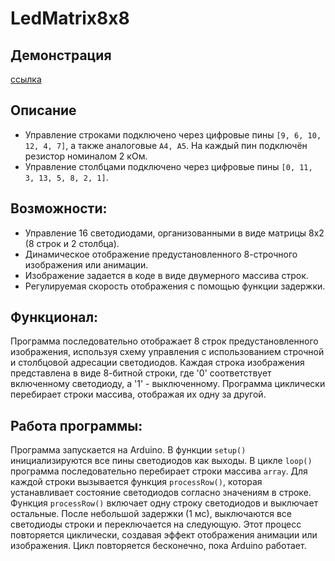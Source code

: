 # LedMatrix8x8

## Демонстрация
[ссылка](https://disk.yandex.ru/i/5yGzgQPrXw89-g)

## Описание

*  Управление строками подключено через цифровые пины `[9, 6, 10, 12, 4, 7]`, а также аналоговые `A4, A5`. На каждый пин подключён резистор номиналом 2 кОм.
*  Управление столбцами подключено через цифровые пины `[0, 11, 3, 13, 5, 8, 2, 1]`.

## Возможности:

* Управление 16 светодиодами, организованными в виде матрицы 8x2 (8 строк и 2 столбца).  
* Динамическое отображение предустановленного 8-строчного изображения или анимации.
* Изображение задается в коде в виде двумерного массива строк.
* Регулируемая скорость отображения с помощью функции задержки.


## Функционал:

Программа последовательно отображает 8 строк предустановленного изображения, используя схему управления с использованием строчной и столбцовой адресации светодиодов. Каждая строка изображения представлена в виде 8-битной строки, где '0' соответствует включенному светодиоду, а '1' - выключенному. Программа циклически перебирает строки массива, отображая их одну за другой.

## Работа программы:

Программа запускается на Arduino. В функции `setup()` инициализируются все пины светодиодов как выходы. В цикле `loop()` программа последовательно перебирает строки массива `array`. Для каждой строки вызывается функция `processRow()`, которая устанавливает состояние светодиодов согласно значениям в строке. Функция `processRow()` включает одну строку светодиодов и выключает остальные. После небольшой задержки (1 мс), выключаются все светодиоды строки и переключается на следующую. Этот процесс повторяется циклически, создавая эффект отображения анимации или изображения. Цикл повторяется бесконечно, пока Arduino работает.
